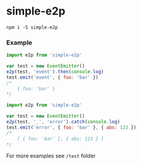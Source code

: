 # simple-e2p

```
npm i -S simple-e2p
```

### Example

```js
import e2p from 'simple-e2p'

var test = new EventEmitter()
e2p(test, 'event').then(console.log)
test.emit('event', { foo: 'bar' })
/*
    { foo: 'bar' }
*/
```

```js
import e2p from 'simple-e2p'

var test = new EventEmitter()
e2p(test, '_', 'error').catch(console.log)
test.emit('error', { foo: 'bar' }, { abs: 123 })
/*
    [ { foo: 'bar' }, { abs: 123 } ]
*/
```

For more examples see `/test` folder
